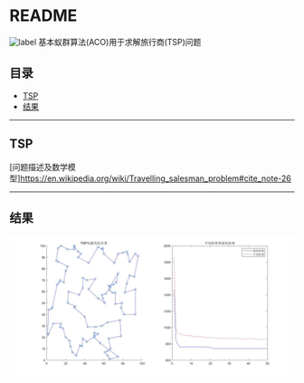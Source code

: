 README
===========================
![label](https://img.shields.io/badge/TSP-ACO-brightgreen.svg)
基本蚁群算法(ACO)用于求解旅行商(TSP)问题

## 目录
* [TSP](#TSP)
* [结果](#结果)

---

TSP
---
[问题描述及数学模型]https://en.wikipedia.org/wiki/Travelling_salesman_problem#cite_note-26

---

结果
-------
![result](/result/TSP问题求解结果(蚁群算法).jpg)
